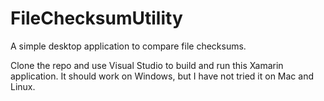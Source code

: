 # FileChecksumUtility
A simple desktop application to compare file checksums.

Clone the repo and use Visual Studio to build and run this Xamarin application.
It should work on Windows, but I have not tried it on Mac and Linux.

